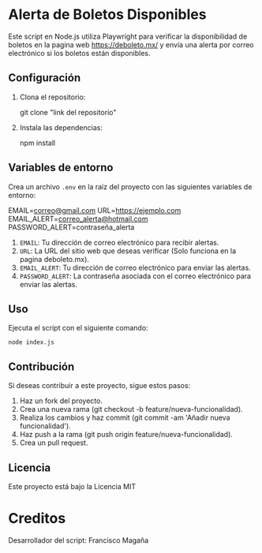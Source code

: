 # Alerta de Boletos Disponibles

Este script en Node.js utiliza Playwright para verificar la disponibilidad de boletos en la pagina web https://deboleto.mx/ y envía una alerta por correo electrónico si los boletos están disponibles.

## Configuración

1. Clona el repositorio:

   git clone "link del repositorio"

2. Instala las dependencias:

   npm install

## Variables de entorno

Crea un archivo `.env` en la raíz del proyecto con las siguientes variables de entorno:

EMAIL=correo@gmail.com
URL=https://ejemplo.com
EMAIL_ALERT=correo_alerta@hotmail.com
PASSWORD_ALERT=contraseña_alerta

1. `EMAIL`: Tu dirección de correo electrónico para recibir alertas.
2. `URL`: La URL del sitio web que deseas verificar (Solo funciona en la pagina deboleto.mx).
3. `EMAIL_ALERT`: Tu dirección de correo electrónico para enviar las alertas.
4. `PASSWORD_ALERT`: La contraseña asociada con el correo electrónico para enviar las alertas.

## Uso

Ejecuta el script con el siguiente comando:

    node index.js

## Contribución

Si deseas contribuir a este proyecto, sigue estos pasos:

1. Haz un fork del proyecto.
2. Crea una nueva rama (git checkout -b feature/nueva-funcionalidad).
3. Realiza los cambios y haz commit (git commit -am 'Añadir nueva funcionalidad').
4. Haz push a la rama (git push origin feature/nueva-funcionalidad).
5. Crea un pull request.

## Licencia

Este proyecto está bajo la Licencia MIT

# Creditos

Desarrollador del script: Francisco Magaña
